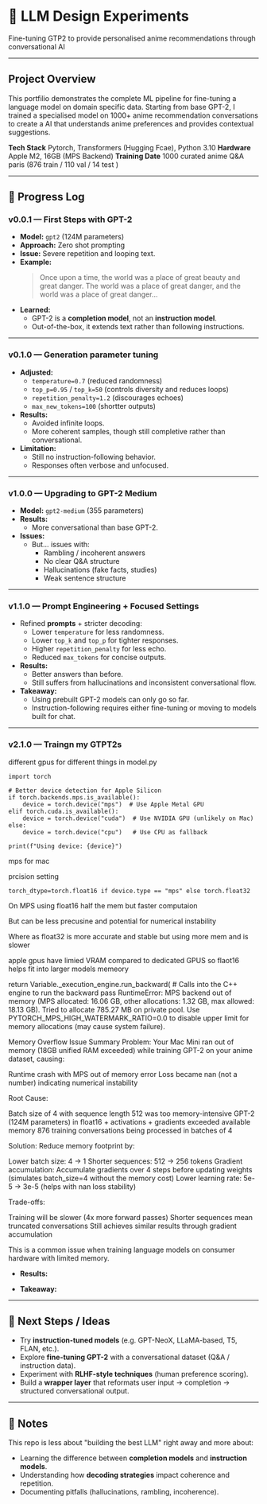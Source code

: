 # 🚀 LLM Design Experiments  

Fine-tuning GTP2 to provide personalised anime recommendations through conversational AI

---

## Project Overview
This portfilio demonstrates the complete ML pipeline for fine-tuning a language model on domain specific data. Starting from base
GPT-2, I trained a specialised model on 1000+ anime recommendation conversations to create a AI that understands anime preferences
and provides contextual suggestions. 

**Tech Stack** Pytorch, Transformers (Hugging Fcae), Python 3.10
**Hardware** Apple M2, 16GB (MPS Backend)
**Training Date** 1000 curated anime Q&A paris (876 train / 110 val / 14 test )

---

## 📖 Progress Log  

### **v0.0.1 — First Steps with GPT-2**  
- **Model:** `gpt2` (124M parameters)  
- **Approach:** Zero shot prompting
- **Issue:** Severe repetition and looping text.  
- **Example:**  
  > Once upon a time, the world was a place of great beauty and great danger. The world was a place of great danger, and the world was a place of great danger...  
- **Learned:**  
  - GPT-2 is a **completion model**, not an **instruction model**.  
  - Out-of-the-box, it extends text rather than following instructions.  

---

### **v0.1.0 — Generation parameter tuning**  
- **Adjusted:**  
  - `temperature=0.7` (reduced randomness)  
  - `top_p=0.95` / `top_k=50` (controls diversity and reduces loops)  
  - `repetition_penalty=1.2` (discourages echoes)
  - `max_new_tokens=100` (shortter outputs)  
- **Results:**  
  - Avoided infinite loops.  
  - More coherent samples, though still completive rather than conversational.  
- **Limitation:**  
  - Still no instruction-following behavior.  
  - Responses often verbose and unfocused.  

---

### **v1.0.0 — Upgrading to GPT-2 Medium**  
- **Model:** `gpt2-medium` (355 parameters)  
- **Results:**  
  - More conversational than base GPT-2.
- **Issues:**  
  - But… issues with:  
    - Rambling / incoherent answers  
    - No clear Q&A structure  
    - Hallucinations (fake facts, studies)  
    - Weak sentence structure  

---

### **v1.1.0 — Prompt Engineering + Focused Settings**  
- Refined **prompts** + stricter decoding:  
  - Lower `temperature` for less randomness.  
  - Lower `top_k` and `top_p` for tighter responses.  
  - Higher `repetition_penalty` for less echo.  
  - Reduced `max_tokens` for concise outputs.  
- **Results:**  
  - Better answers than before.  
  - Still suffers from hallucinations and inconsistent conversational flow.  
- **Takeaway:**  
  - Using prebuilt GPT-2 models can only go so far.  
  - Instruction-following requires either fine-tuning or moving to models built for chat.  

---


### **v2.1.0 — Traingn my GTPT2s**  

different gpus for different things in model.py

```
import torch

# Better device detection for Apple Silicon
if torch.backends.mps.is_available():
    device = torch.device("mps")  # Use Apple Metal GPU
elif torch.cuda.is_available():
    device = torch.device("cuda")  # Use NVIDIA GPU (unlikely on Mac)
else:
    device = torch.device("cpu")   # Use CPU as fallback

print(f"Using device: {device}")
```

mps for mac

prcision setting 

`torch_dtype=torch.float16 if device.type == "mps" else torch.float32`

On MPS using float16 half the mem but faster computaion 

But can be less precusine and potential for numerical instability 

Where as float32 is more accurate and stable but using more mem and is slower


apple gpus have limied VRAM compared to dedicated GPUS so flaot16 helps fit into larger models memeory

return Variable._execution_engine.run_backward(  # Calls into the C++ engine to run the backward pass
RuntimeError: MPS backend out of memory (MPS allocated: 16.06 GB, other allocations: 1.32 GB, max allowed: 18.13 GB). Tried to allocate 785.27 MB on private pool. Use PYTORCH_MPS_HIGH_WATERMARK_RATIO=0.0 to disable upper limit for memory allocations (may cause system failure).

Memory Overflow Issue Summary
Problem:
Your Mac Mini ran out of memory (18GB unified RAM exceeded) while training GPT-2 on your anime dataset, causing:

Runtime crash with MPS out of memory error
Loss became nan (not a number) indicating numerical instability

Root Cause:

Batch size of 4 with sequence length 512 was too memory-intensive
GPT-2 (124M parameters) in float16 + activations + gradients exceeded available memory
876 training conversations being processed in batches of 4

Solution:
Reduce memory footprint by:

Lower batch size: 4 → 1
Shorter sequences: 512 → 256 tokens
Gradient accumulation: Accumulate gradients over 4 steps before updating weights (simulates batch_size=4 without the memory cost)
Lower learning rate: 5e-5 → 3e-5 (helps with nan loss stability)

Trade-offs:

Training will be slower (4x more forward passes)
Shorter sequences mean truncated conversations
Still achieves similar results through gradient accumulation

This is a common issue when training language models on consumer hardware with limited memory.

- **Results:**  

- **Takeaway:**  
 

---

## 🔮 Next Steps / Ideas  
- Try **instruction-tuned models** (e.g. GPT-NeoX, LLaMA-based, T5, FLAN, etc.).  
- Explore **fine-tuning GPT-2** with a conversational dataset (Q&A / instruction data).  
- Experiment with **RLHF-style techniques** (human preference scoring).  
- Build a **wrapper layer** that reformats user input → completion → structured conversational output.  

---

## 📝 Notes  
This repo is less about "building the best LLM" right away and more about:  
- Learning the difference between **completion models** and **instruction models**.  
- Understanding how **decoding strategies** impact coherence and repetition.  
- Documenting pitfalls (hallucinations, rambling, incoherence).  
